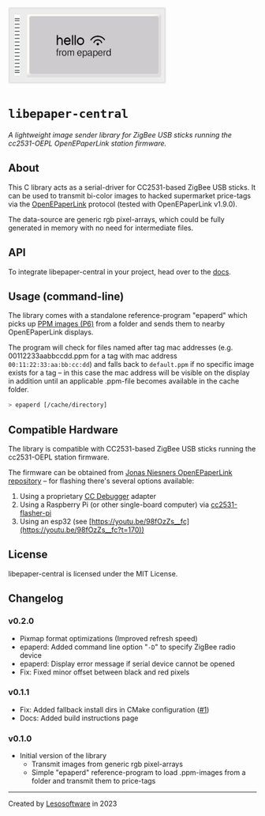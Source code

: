 ![epaper-central banner](docs/banner.png)

# `libepaper-central`

_A lightweight image sender library for ZigBee USB sticks running the cc2531-OEPL OpenEPaperLink station firmware._

## About

This C library acts as a serial-driver for CC2531-based ZigBee USB sticks. It can be used to transmit bi-color images to hacked supermarket price-tags via the [OpenEPaperLink](https://openepaperlink.de/) protocol (tested with OpenEPaperLink v1.9.0).

The data-source are generic rgb pixel-arrays, which could be fully generated in memory with no need for intermediate files.

## API

To integrate libepaper-central in your project, head over to the [docs](https://epaper-central.readthedocs.io/).

## Usage (command-line)

The library comes with a standalone reference-program "epaperd" which picks up [PPM images (P6)](https://en.wikipedia.org/wiki/Netpbm#Description) from a folder and sends them to nearby OpenEPaperLink displays.

The program will check for files named after tag mac addresses (e.g. 00112233aabbccdd.ppm for a tag with mac address `00:11:22:33:aa:bb:cc:dd`) and falls back to `default.ppm` if no specific image exists for a tag – in this case the mac address will be visible on the display in addition until an applicable .ppm-file becomes available in the cache folder.

```bash
> epaperd [/cache/directory]
```

## Compatible Hardware

The library is compatible with CC2531-based ZigBee USB sticks running the cc2531-OEPL station firmware.

The firmware can be obtained from [Jonas Niesners OpenEPaperLink repository](https://github.com/jonasniesner/OpenEPaperLink/blob/4aaffbacd4ebee760c0c4088e069e5ba60e4a219/ARM_Tag_FW/cc2531_OEPL/cc2531_OEPL_beta.hex) – for flashing there's several options available:

1. Using a proprietary [CC Debugger](https://www.ti.com/tool/CC-DEBUGGER) adapter
2. Using a Raspberry Pi (or other single-board computer) via [cc2531-flasher-pi](https://github.com/leso-kn/cc2531-flasher-pi)
3. Using an esp32 (see [https://youtu.be/98fOzZs__fc](https://youtu.be/98fOzZs__fc?t=170))

## License

libepaper-central is licensed under the MIT License.

## Changelog

### v0.2.0

* Pixmap format optimizations (Improved refresh speed)
* epaperd: Added command line option "`-D`" to specify ZigBee radio device
* epaperd: Display error message if serial device cannot be opened
* Fix: Fixed minor offset between black and red pixels

### v0.1.1

* Fix: Added fallback install dirs in CMake configuration ([#1](https://github.com/leso-kn/epaper-central/issues/1))
* Docs: Added build instructions page

### v0.1.0

* Initial version of the library
  * Transmit images from generic rgb pixel-arrays
  * Simple "epaperd" reference-program to load .ppm-images from a folder and transmit them to price-tags

---

Created by [Lesosoftware](https://github.com/leso-kn) in 2023
